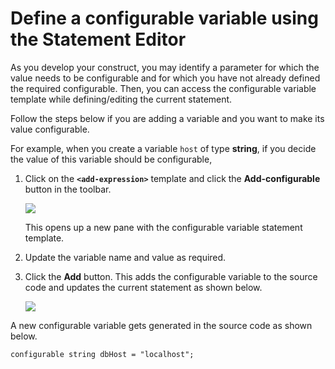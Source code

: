 # Define a configurable variable using the Statement Editor

As you develop your construct, you may identify a parameter for which the value needs to be configurable and for which you have not already defined the required configurable. Then, you can access the configurable variable template while defining/editing the current statement. 

Follow the steps below if you are adding a variable and you want to make its value configurable.

For example, when you create a variable `host` of type **string**, if you decide the value of this variable should be configurable,

1. Click on the **`<add-expression>`** template and click the **Add-configurable** button in the toolbar.

    <img src="https://wso2.com/ballerina/vscode/docs/img/statement-editor/add-configurable-button-click.gif" class="cInlineImage-half"/>

    This opens up a new pane with the configurable variable statement template.

 2. Update the variable name and value as required. 
 
 3. Click the **Add** button. This adds the configurable variable to the source code and updates the current statement as shown below. 
 
    <img src="https://wso2.com/ballerina/vscode/docs/img/statement-editor/add-conifgurable.gif" class="cInlineImage-half"/>

A new configurable variable gets generated in the source code as shown below.

 ```ballerina
 configurable string dbHost = "localhost";
 ```
